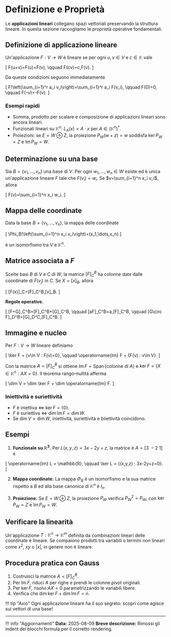 # Definizione e Proprietà

Le **applicazioni lineari** collegano spazi vettoriali preservando la struttura lineare. In questa sezione raccogliamo le proprietà operative fondamentali.

## Definizione di applicazione lineare

Un'applicazione $F: V \to W$ è lineare se per ogni $u, v \in V$ e $c \in \mathbb{K}$ vale

\[
F(u+v)=F(u)+F(v), \qquad F(cv)=c\,F(v).
\]

Da queste condizioni seguono immediatamente

\[
F\!\left(\sum_{i=1}^r a_i v_i\right)=\sum_{i=1}^r a_i F(v_i), \qquad F(0)=0, \qquad F(-v)=-F(v).
\]

### Esempi rapidi

- Somma, prodotto per scalare e composizione di applicazioni lineari sono ancora lineari.
- Funzionali lineari su $\mathbb{K}^n$: $L_A(x)=A\cdot x$ per $A\in (\mathbb{K}^n)^*$.
- Proiezioni: se $E=W\oplus Z$, la proiezione $P_W(w+z)=w$ soddisfa $\ker P_W=Z$ e $\operatorname{Im} P_W=W$.

## Determinazione su una base

Sia $B=\{v_1,\dots,v_n\}$ una base di $V$. Per ogni $w_1,\dots,w_n\in W$ esiste ed è unica un'applicazione lineare $F$ tale che $F(v_i)=w_i$. Se $v=\sum_{i=1}^n x_i v_i$, allora

\[
F(v)=\sum_{i=1}^n x_i w_i.
\]

## Mappa delle coordinate

Data la base $B=\{v_1,\dots,v_n\}$, la mappa delle coordinate

\[
\Phi_B\!\left(\sum_{i=1}^n x_i v_i\right)=(x_1,\dots,x_n)
\]

è un isomorfismo tra $V$ e $\mathbb{K}^n$.

## Matrice associata a $F$

Scelte basi $B$ di $V$ e $C$ di $W$, la matrice $[F]_C^B$ ha colonne date dalle coordinate di $F(v_j)$ in $C$. Se $X=[x]_B$, allora

\[
[F(x)]_C=[F]_C^B\,[x]_B.
\]

**Regole operative.**

\[
[F+G]_C^B=[F]_C^B+[G]_C^B, \qquad [aF]_C^B=a\,[F]_C^B, \qquad [G\circ F]_D^B=[G]_D^C\,[F]_C^B.
\]

## Immagine e nucleo

Per $F:V\to W$ lineare definiamo

\[
\ker F = \{v\in V : F(v)=0\}, \qquad \operatorname{Im} F = \{F(v) : v\in V\}.
\]

Con la matrice $A=[F]_C^B$ si ottiene $\operatorname{Im} F = \operatorname{Span}\{\text{colonne di }A\}$ e $\ker F=\{X\in \mathbb{K}^n : AX=0\}$. Il teorema rango–nullità afferma

\[
\dim V = \dim \ker F + \dim \operatorname{Im} F.
\]

### Iniettività e suriettività

- $F$ è iniettiva $\Leftrightarrow\ \ker F=\{0\}$.
- $F$ è suriettiva $\Leftrightarrow\ \dim \operatorname{Im} F = \dim W$.
- Se $\dim V = \dim W$, iniettività, suriettività e biiettività coincidono.

## Esempi

1. **Funzionale su $\mathbb{R}^3$.** Per $L(x,y,z)=3x-2y+z$, la matrice è $A=[3\ -2\ 1]$ e

\[
\operatorname{Im} L = \mathbb{R}, \qquad \ker L = \{(x,y,z) : 3x-2y+z=0\}.
\]

2. **Mappa coordinate.** La mappa $\Phi_B$ è un isomorfismo e la sua matrice rispetto a $B$ ed alla base canonica di $\mathbb{K}^n$ è $I_n$.

3. **Proiezione.** Se $E=W\oplus Z$, la proiezione $P_W$ verifica $P_W^2=P_W$, con $\ker P_W=Z$ e $\operatorname{Im} P_W=W$.

## Verificare la linearità

Un'applicazione $T: \mathbb{K}^n \to \mathbb{K}^m$ definita da combinazioni lineari delle coordinate è lineare. Se compaiono prodotti tra variabili o termini non lineari come $x^2$, $xy$ o $|x|$, in genere non è lineare.

## Procedura pratica con Gauss

1. Costruisci la matrice $A=[F]_C^B$.
2. Per $\operatorname{Im} F$, riduci $A$ per righe e prendi le colonne pivot originali.
3. Per $\ker F$, risolvi $AX=0$ parametrizzando le variabili libere.
4. Verifica che $\dim \ker F + \dim \operatorname{Im} F = n$.

!!! tip "Axio"
    Ogni applicazione lineare ha il suo segreto: scopri come agisce sui vettori di una base!

---

!!! info "Aggiornamenti"
    **Data:** 2025-08-09
    **Breve descrizione:** Rimossi gli indent dei blocchi formula per il corretto rendering.
